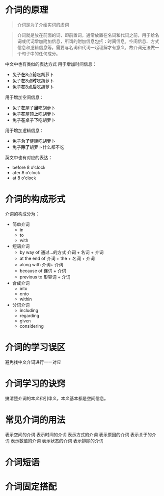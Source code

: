 # 介词的原理

> 介词是为了介绍实词的虚词

> 介词就是放在前面的词，即前置词，通常放置在名词和代词之前，用于给名词或代词增加附加信息，所谓的附加信息包括：时间信息，空间信息、方式信息和逻辑信息等。需要与名词和代词一起理解才有意义，故介词无法做一个句子中的任何成分。

中文中也有类似的表达方式
用于增加时间信息：
- 兔子**在**8点**前**吃胡萝卜
- 兔子**在**8点**时**吃胡萝卜
- 兔子**在**8点**后**吃胡萝卜

用于增加空间信息：
- 兔子**在**屋子**里**吃胡萝卜
- 兔子**在**屋顶**上**吃胡萝卜
- 兔子**在**桌子**下**吃胡萝卜

用于增加逻辑信息：
- 兔子**为了**健康吃胡萝卜
- 兔子**除了**胡萝卜什么都不吃

英文中也有对应的表达：
- before 8 o'clock
- afer 8 o'clock
- at 8 o'clock

# 介词的构成形式

介词的构成分为：
- 简单介词
	- in 
	- to 
	- with 
- 短语介词
	- by way of  通过...的方式 介词 + 名词 + 介词
	- at the end of 介词 + the + 名词 + 介词
	- along with 介词+ 介词
	- because of 连词 + 介词
	- previous to 形容词 + 介词
- 合成介词
	- into
	- onto
	- within
- 分词介词
	- including 
	- regarding
	- given
	- considering

# 介词的学习误区
避免找中文介词进行一一对应

# 介词学习的诀窍
搞清楚介词的本义和引申义，本义基本都是空间信息。

# 常见介词的用法

表示空间的介词
表示时间的介词
表示方式的介词
表示原因的介词
表示关于的介词
表示数值的介词
表示状态的介词
表示排除的介词


# 介词短语

# 介词固定搭配
